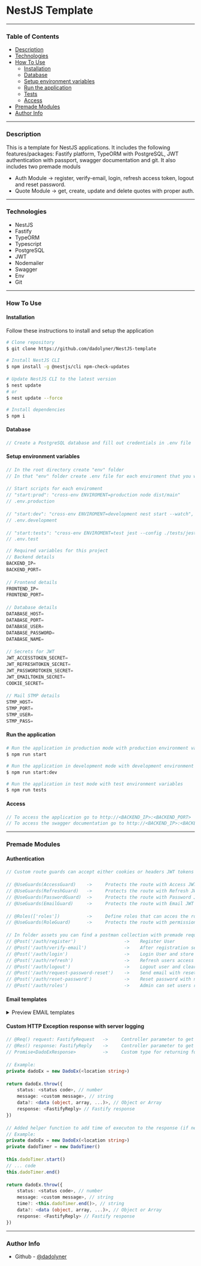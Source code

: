 # NestJS Template

---

### Table of Contents

- [Description](#description)
- [Technologies](#technologies)
- [How To Use](#how-to-use)
    - [Installation](#installation)
    - [Database](#database)
    - [Setup environment variables](#setup-environment-variables)
    - [Run the application](#run-the-application)
    - [Tests](#tests)
    - [Access](#access)
- [Premade Modules](#premade-modules)
- [Author Info](#author-info)

---

### Description

This is a template for NestJS applications. It includes the following features/packages:
Fastify platform, TypeORM with PostgreSQL, JWT authentication with passport, swagger documentation and git.
It also includes two premade moduls 
- Auth Module -> register, verify-email, login, refresh access token, logout and reset password.
- Quote Module -> get, create, update and delete quotes with proper auth.

---

### Technologies

- NestJS
- Fastify
- TypeORM
- Typescript
- PostgreSQL
- JWT
- Nodemailer
- Swagger
- Env
- Git

---

### How To Use

#### Installation

Follow these instructions to install and setup the application

```bash
# Clone repository
$ git clone https://github.com/dadolyner/NestJS-template
```

```bash
# Install NestJS CLI
$ npm install -g @nestjs/cli npm-check-updates

# Update NestJS CLI to the latest version
$ nest update
# or
$ nest update --force
```

```bash
# Install dependencies
$ npm i
```

#### Database

```ts
// Create a PostgreSQL database and fill out credentials in .env file
```

#### Setup environment variables

```ts
// In the root directory create "env" folder
// In that "env" folder create .env file for each enviroment that you want and add your variables

// Start scripts for each enviroment
// "start:prod": "cross-env ENVIROMENT=production node dist/main"
// .env.production

// "start:dev": "cross-env ENVIROMENT=development nest start --watch",
// .env.development

// "start:tests": "cross-env ENVIROMENT=test jest --config ./tests/jest-e2e.json",
// .env.test
```
```ts
// Required variables for this project
// Backend details
BACKEND_IP=
BACKEND_PORT=

// Frontend details
FRONTEND_IP=
FRONTEND_PORT=

// Database details
DATABASE_HOST=
DATABASE_PORT=
DATABASE_USER=
DATABASE_PASSWORD=
DATABASE_NAME=

// Secrets for JWT
JWT_ACCESSTOKEN_SECRET=
JWT_REFRESHTOKEN_SECRET=
JWT_PASSWORDTOKEN_SECRET=
JWT_EMAILTOKEN_SECRET=
COOKIE_SECRET=

// Mail STMP details
STMP_HOST=
STMP_PORT=
STMP_USER=
STMP_PASS=
```

#### Run the application

```bash
# Run the application in production mode with production environment variables
$ npm run start
```

```bash
# Run the application in development mode with development environment variables
$ npm run start:dev
```

```bash
# Run the application in test mode with test environment variables
$ npm run tests
```

#### Access

```ts
// To access the application go to http://<BACKEND_IP>:<BACKEND_PORT>
// To access the swagger documentation go to http://<BACKEND_IP>:<BACKEND_PORT>/documentation
```

---

### Premade Modules

#### Authentication
```ts
// Custom route guards can accept either cookies or headers JWT tokens

// @UseGuards(AccessGuard)    ->     Protects the route with Access JWT authentication    -->  App access
// @UseGuards(RefreshGuard)   ->     Protects the route with Refresh JWT authentication   -->  Refresh AccessToken
// @UseGuards(PasswordGuard)  ->     Protects the route with Password JWT authentication  -->  Reset password
// @UseGuards(EmailGuard)     ->     Protects the route with Email JWT authentication     -->  Verify email

// @Roles(['roles'])          ->     Define roles that can acces the route for RoleGuard
// @UseGuards(RoleGuard)      ->     Protects the route with permission roles             -->  Checks users roles in DB

// In folder assets you can find a postman collection with premade requests to test the following requests:
// @Post('/auth/register')                  ->    Register User
// @Post('/auth/verify-email')              ->    After registration send email with verify email link
// @Post('/auth/login')                     ->    Login User and store JWT in cookies ( access(exp: 15m) and refresh(exp: 7d) )
// @Post('/auth/refresh')                   ->    Refresh users access token (protected route with refresh token)
// @Post('/auth/logout')                    ->    Logout user and clear cookies (protected route with refresh token)
// @Post('/auth/request-password-reset')    ->    Send email with reset password link
// @Post('/auth/reset-password')            ->    Reset password with new password
// @Post('/auth/roles')                     ->    Admin can set users roles
```

#### Email templates
<details>
<summary>Preview EMAIL templates</summary>
    <hr/>
        <h4>Email verification</h4>
        <img src="src/assets/images/VerifyEmail.png">
    <hr/>
        <h4>Request password reset</h4>
        <img src="src/assets/images/RequestPasswordReset.png"/>
    <hr/>
        <h4>Password changed</h4>
        <img src="src/assets/images/PasswordChanged.png">
    <hr/>
</details>

#### Custom HTTP Exception response with server logging
```ts
// @Req() request: FastifyRequest   ->     Controller parameter to get Fastify request for retrieving request data
// @Res() response: FastifyReply    ->     Controller parameter to get Fastify response for sending response to client
// Promise<DadoExResponse>          ->     Custom type for returning formatted response

// Example:
private dadoEx = new DadoEx(<location string>)

return dadoEx.throw({ 
    status: <status code>, // number
    message: <custom message>, // string
    data?: <data (object, array, ...)>, // Object or Array
    response: <FastifyReply> // Fastify response
})

// Added helper function to add time of executon to the response (if needed)
// Example:
private dadoEx = new DadoEx(<location string>)
private dadoTimer = new DadoTimer()

this.dadoTimer.start()
// ... code
this.dadoTimer.end()

return dadoEx.throw({ 
    status: <status code>, // number
    message: <custom message>, // string
    time?: <this.dadoTimer.end()>, // string
    data?: <data (object, array, ...)>, // Object or Array
    response: <FastifyReply> // Fastify response
})
```

---

### Author Info

- Github - [@dadolyner](https://github.com/dadolyner)